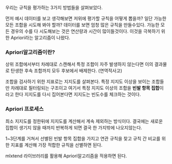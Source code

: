 
우리는 규칙을 평가하는 3가지 방법들을 살펴보았다. 

먼저 예시 데이터를 보고 생각해보면 저위에 평가할 규칙을 어떻게 뽑을까?
일단 가능한 모든 조합을 시도해 봐야 할까?
데이터를 보면 엄청 많은 규칙을 만들수있다.
가능한 모든 경우의 수를 다 시도해보는 것은 연산량과 시간이 많이들것이다. 
이것을 극복하기 위한 Apriori라는 알고리즘이 나왔다.


### Apriori알고리즘이란?
상위 조합에서부터 차례대로 스캔해서 특정 조합이 자주 발생하지 않는다면 이의 결과물로 탄생한 후속 조합까지 모두 후보에서 배제한다. (연역적사고)

조합을 검사하기 위한 지표로는 지지도를 살펴본다. 특정 지지도 이상을 보이는 조합들만 차례대로 필터링되는 구조이고 여기서 특정 지지도 이상의 조합을 **빈발 항목 집합**이라고 한다
지지도를 다시 집어본다면 지지도는 빈도수를 체크하는 것이다.

### Apriori 프로세스
최소 지지도를 정한뒤에 지지도를 계산해서 계속 제외하는 방식이다.
결국에는 새로운 집합이 생기지 않을 때까지 반복하게 되면 결국 한 가지밖에 나오지않는다.

1~3단계를 거쳐서 선별된 빈발 항목 집합을 가지고 연관 규칙을 찾고 규칙 간 비교를 위한 지표를 계산해 가장 적합한 규칙을 선별하면 된다.

mlxtend 라이브러리를 활용해 Apriori알고리즘을 적용하면 된다.